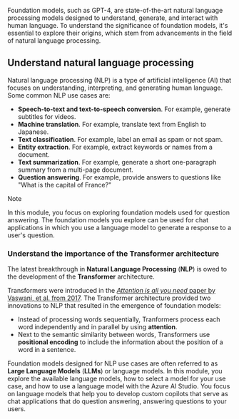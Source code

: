 Foundation models, such as GPT-4, are state-of-the-art natural language processing models designed to understand, generate, and interact with human language. To understand the significance of foundation models, it's essential to explore their origins, which stem from advancements in the field of natural language processing.

## Understand natural language processing

Natural language processing (NLP) is a type of artificial intelligence (AI) that focuses on understanding, interpreting, and generating human language. Some common NLP use cases are:

- **Speech-to-text and text-to-speech conversion**. For example, generate subtitles for videos.
- **Machine translation**. For example, translate text from English to Japanese.
- **Text classification**. For example, label an email as spam or not spam.
- **Entity extraction**. For example, extract keywords or names from a document.
- **Text summarization**. For example, generate a short one-paragraph summary from a multi-page document.
- **Question answering**. For example, provide answers to questions like "What is the capital of France?"

> [!Note]
> In this module, you focus on exploring foundation models used for question answering. The foundation models you explore can be used for chat applications in which you use a language model to generate a response to a user's question.

### Understand the importance of the Transformer architecture

The latest breakthrough in **Natural Language Processing** (**NLP**) is owed to the development of the **Transformer** architecture.

Transformers were introduced in the [*Attention is all you need* paper by Vaswani, et al. from 2017](https://arxiv.org/abs/1706.03762?azure-portal=true). The Transformer architecture provided two innovations to NLP that resulted in the emergence of foundation models:

- Instead of processing words sequentially, Tranformers process each word independently and in parallel by using **attention**.
- Next to the semantic similarity between words, Transformers use **positional encoding** to include the information about the position of a word in a sentence.

Foundation models designed for NLP use cases are often referred to as **Large Language Models** (**LLMs**) or language models. In this module, you explore the available language models, how to select a model for your use case, and how to use a language model with the Azure AI Studio. You focus on language models that help you to develop custom copilots that serve as chat applications that do question answering, answering questions to your users.
